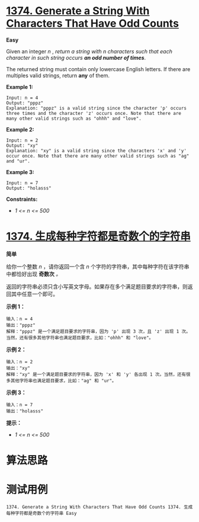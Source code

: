 # [1374. Generate a String With Characters That Have Odd Counts][enTitle]

**Easy**

Given an integer  *n* , <em>return a string with  *n*  characters such that each character in such string occurs <strong>an odd number of times</strong></em>.

The returned string must contain only lowercase English letters. If there are multiples valid strings, return **any**  of them.



**Example 1:** 

```
Input: n = 4
Output: "pppz"
Explanation: "pppz" is a valid string since the character 'p' occurs three times and the character 'z' occurs once. Note that there are many other valid strings such as "ohhh" and "love".

```

**Example 2:** 

```
Input: n = 2
Output: "xy"
Explanation: "xy" is a valid string since the characters 'x' and 'y' occur once. Note that there are many other valid strings such as "ag" and "ur".

```

**Example 3:** 

```
Input: n = 7
Output: "holasss"

```



**Constraints:** 

-  *1 <= n <= 500* 


# [1374. 生成每种字符都是奇数个的字符串][cnTitle]

**简单**

给你一个整数  *n* ，请你返回一个含<em>  *n*  </em>个字符的字符串，其中每种字符在该字符串中都恰好出现 **奇数次**   *。* 

返回的字符串必须只含小写英文字母。如果存在多个满足题目要求的字符串，则返回其中任意一个即可。



**示例 1：** 

```
输入：n = 4
输出："pppz"
解释："pppz" 是一个满足题目要求的字符串，因为 'p' 出现 3 次，且 'z' 出现 1 次。当然，还有很多其他字符串也满足题目要求，比如："ohhh" 和 "love"。

```

**示例 2：** 

```
输入：n = 2
输出："xy"
解释："xy" 是一个满足题目要求的字符串，因为 'x' 和 'y' 各出现 1 次。当然，还有很多其他字符串也满足题目要求，比如："ag" 和 "ur"。

```

**示例 3：** 

```
输入：n = 7
输出："holasss"

```



**提示：** 

-  *1 <= n <= 500* 




# 算法思路

# 测试用例
```
1374. Generate a String With Characters That Have Odd Counts 1374. 生成每种字符都是奇数个的字符串 Easy
```

[enTitle]: https://leetcode.com/problems/generate-a-string-with-characters-that-have-odd-counts/
[cnTitle]: https://leetcode-cn.com/problems/generate-a-string-with-characters-that-have-odd-counts/
